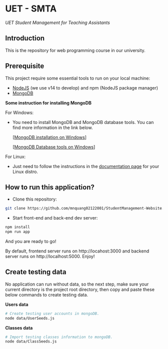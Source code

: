 # UET - SMTA

_UET Student Management for Teaching Assistants_

## Introduction

This is the repository for web programming course in our university.

## Prerequisite

This project require some essential tools to run on your local machine:

- [NodeJS](https://nodejs.org/en/) (we use v14 to develop) and npm (NodeJS package manager)
- [MongoDB](https://www.mongodb.com/)

**Some instruction for installing MongoDB**

For Windows:

- You need to install MongoDB and MongoDB database tools. You can find more information in the link below.

  [[MongoDB installation on Windows](https://docs.mongodb.com/manual/tutorial/install-mongodb-on-windows/)]

  [[MongoDB Database tools on Windows](https://docs.mongodb.com/database-tools/installation/installation-windows/)]

For Linux:

- Just need to follow the instructions in the [documentation page](https://docs.mongodb.com/manual/administration/install-on-linux/) for your Linux distro.

## How to run this application?

- Clone this repository:

```bash
git clone https://github.com/mnquang02122001/StudentManagement-Website.git
```

- Start front-end and back-end dev server:

```bash
npm install
npm run app
```

And you are ready to go!

By default, frontend server runs on http://locahost:3000 and backend server runs on http://localhost:5000.
Enjoy!

## Create testing data

No application can run without data, so the next step, make sure your current directory is the project root directory, then copy and paste these below commands to create testing data.

**Users data**

```bash
# Create testing user accounts in mongoDB.
node data/UserSeeds.js
```

**Classes data**

```bash
# Import testing classes information to mongoDB.
node data/ClassSeeds.js
```
